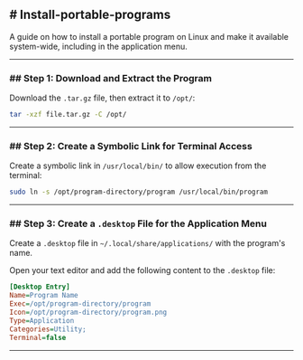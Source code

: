 
## **# Install-portable-programs**  
A guide on how to install a portable program on Linux and make it available system-wide, including in the application menu.

---

### **## Step 1: Download and Extract the Program**

Download the `.tar.gz` file, then extract it to `/opt/`:

```bash
tar -xzf file.tar.gz -C /opt/
```

---

### **## Step 2: Create a Symbolic Link for Terminal Access**

Create a symbolic link in `/usr/local/bin/` to allow execution from the terminal:

```bash
sudo ln -s /opt/program-directory/program /usr/local/bin/program
```

---

### **## Step 3: Create a `.desktop` File for the Application Menu**

Create a `.desktop` file in `~/.local/share/applications/` with the program's name.

Open your text editor and add the following content to the `.desktop` file:

```ini
[Desktop Entry]
Name=Program Name
Exec=/opt/program-directory/program
Icon=/opt/program-directory/program.png
Type=Application
Categories=Utility;
Terminal=false
```

---
